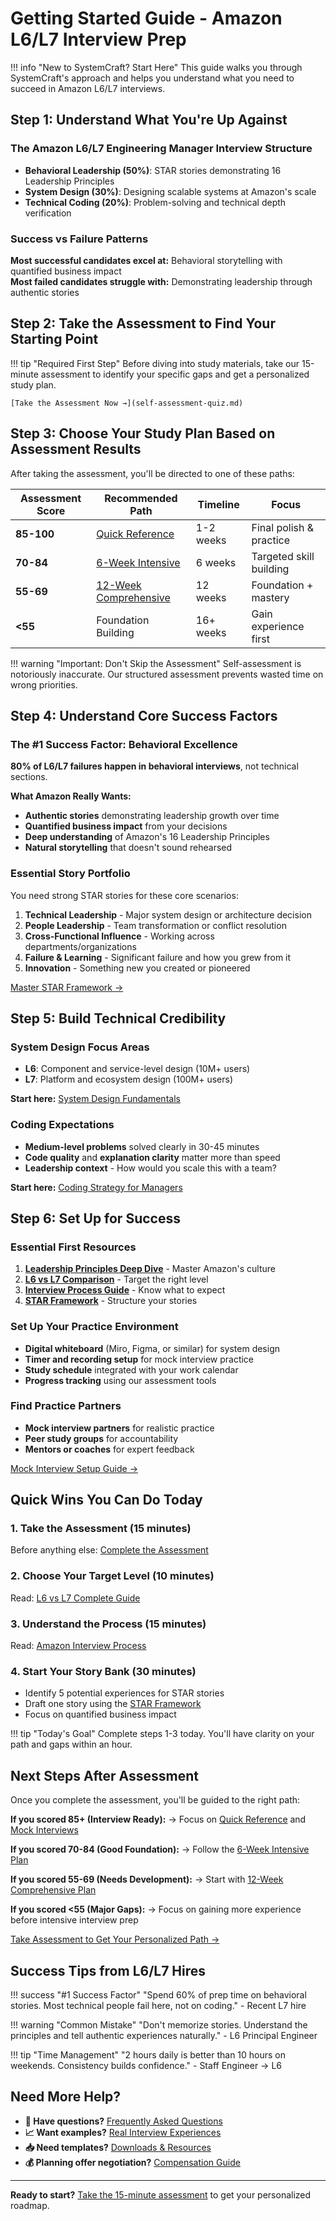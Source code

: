 # Getting Started Guide - Amazon L6/L7 Interview Prep

!!! info "New to SystemCraft? Start Here"
    This guide walks you through SystemCraft's approach and helps you understand what you need to succeed in Amazon L6/L7 interviews.

## Step 1: Understand What You're Up Against

### The Amazon L6/L7 Engineering Manager Interview Structure
- **Behavioral Leadership (50%)**: STAR stories demonstrating 16 Leadership Principles
- **System Design (30%)**: Designing scalable systems at Amazon's scale  
- **Technical Coding (20%)**: Problem-solving and technical depth verification

### Success vs Failure Patterns
**Most successful candidates excel at:** Behavioral storytelling with quantified business impact  
**Most failed candidates struggle with:** Demonstrating leadership through authentic stories

## Step 2: Take the Assessment to Find Your Starting Point

!!! tip "Required First Step"
    Before diving into study materials, take our 15-minute assessment to identify your specific gaps and get a personalized study plan.
    
    [Take the Assessment Now →](self-assessment-quiz.md)

## Step 3: Choose Your Study Plan Based on Assessment Results

After taking the assessment, you'll be directed to one of these paths:

| Assessment Score | Recommended Path | Timeline | Focus |
|-----------------|------------------|----------|-------|
| **85-100** | [Quick Reference](quick-reference.md) | 1-2 weeks | Final polish & practice |
| **70-84** | [6-Week Intensive](practice/6-week-plan.md) | 6 weeks | Targeted skill building |
| **55-69** | [12-Week Comprehensive](practice/12-week-plan.md) | 12 weeks | Foundation + mastery |
| **<55** | Foundation Building | 16+ weeks | Gain experience first |

!!! warning "Important: Don't Skip the Assessment"
    Self-assessment is notoriously inaccurate. Our structured assessment prevents wasted time on wrong priorities.

## Step 4: Understand Core Success Factors

### The #1 Success Factor: Behavioral Excellence
**80% of L6/L7 failures happen in behavioral interviews**, not technical sections.

**What Amazon Really Wants:**
- **Authentic stories** demonstrating leadership growth over time
- **Quantified business impact** from your decisions
- **Deep understanding** of Amazon's 16 Leadership Principles
- **Natural storytelling** that doesn't sound rehearsed

### Essential Story Portfolio
You need strong STAR stories for these core scenarios:
1. **Technical Leadership** - Major system design or architecture decision
2. **People Leadership** - Team transformation or conflict resolution  
3. **Cross-Functional Influence** - Working across departments/organizations
4. **Failure & Learning** - Significant failure and how you grew from it
5. **Innovation** - Something new you created or pioneered

[Master STAR Framework →](behavioral/star-framework.md)

## Step 5: Build Technical Credibility

### System Design Focus Areas
- **L6**: Component and service-level design (10M+ users)
- **L7**: Platform and ecosystem design (100M+ users)

**Start here:** [System Design Fundamentals](system-design/fundamentals.md)

### Coding Expectations
- **Medium-level problems** solved clearly in 30-45 minutes
- **Code quality** and **explanation clarity** matter more than speed
- **Leadership context** - How would you scale this with a team?

**Start here:** [Coding Strategy for Managers](coding/index.md)

## Step 6: Set Up for Success

### Essential First Resources
1. **[Leadership Principles Deep Dive](fundamentals/leadership-principles.md)** - Master Amazon's culture
2. **[L6 vs L7 Comparison](fundamentals/l6-vs-l7.md)** - Target the right level
3. **[Interview Process Guide](fundamentals/interview-process.md)** - Know what to expect
4. **[STAR Framework](behavioral/star-framework.md)** - Structure your stories

### Set Up Your Practice Environment
- **Digital whiteboard** (Miro, Figma, or similar) for system design
- **Timer and recording setup** for mock interview practice
- **Study schedule** integrated with your work calendar
- **Progress tracking** using our assessment tools

### Find Practice Partners
- **Mock interview partners** for realistic practice
- **Peer study groups** for accountability
- **Mentors or coaches** for expert feedback

[Mock Interview Setup Guide →](practice/mock-interviews.md)

## Quick Wins You Can Do Today

### 1. Take the Assessment (15 minutes)
Before anything else: [Complete the Assessment](self-assessment-quiz.md)

### 2. Choose Your Target Level (10 minutes)
Read: [L6 vs L7 Complete Guide](fundamentals/l6-vs-l7.md)

### 3. Understand the Process (15 minutes)
Read: [Amazon Interview Process](fundamentals/interview-process.md)

### 4. Start Your Story Bank (30 minutes)
- Identify 5 potential experiences for STAR stories
- Draft one story using the [STAR Framework](behavioral/star-framework.md)
- Focus on quantified business impact

!!! tip "Today's Goal"
    Complete steps 1-3 today. You'll have clarity on your path and gaps within an hour.

## Next Steps After Assessment

Once you complete the assessment, you'll be guided to the right path:

**If you scored 85+ (Interview Ready):**
→ Focus on [Quick Reference](quick-reference.md) and [Mock Interviews](practice/mock-interviews.md)

**If you scored 70-84 (Good Foundation):**
→ Follow the [6-Week Intensive Plan](practice/6-week-plan.md)

**If you scored 55-69 (Needs Development):**
→ Start with [12-Week Comprehensive Plan](practice/12-week-plan.md)

**If you scored <55 (Major Gaps):**
→ Focus on gaining more experience before intensive interview prep

[Take Assessment to Get Your Personalized Path →](self-assessment-quiz.md)

## Success Tips from L6/L7 Hires

!!! success "#1 Success Factor"
    "Spend 60% of prep time on behavioral stories. Most technical people fail here, not on coding." - Recent L7 hire

!!! warning "Common Mistake"
    "Don't memorize stories. Understand the principles and tell authentic experiences naturally." - L6 Principal Engineer 

!!! tip "Time Management"
    "2 hours daily is better than 10 hours on weekends. Consistency builds confidence." - Staff Engineer → L6

## Need More Help?

- **🤔 Have questions?** [Frequently Asked Questions](faq/index.md)
- **📈 Want examples?** [Real Interview Experiences](experiences/index.md)  
- **📥 Need templates?** [Downloads & Resources](downloads/index.md)
- **💰 Planning offer negotiation?** [Compensation Guide](compensation/negotiation-guide.md)

---

**Ready to start?** [Take the 15-minute assessment](self-assessment-quiz.md) to get your personalized roadmap.